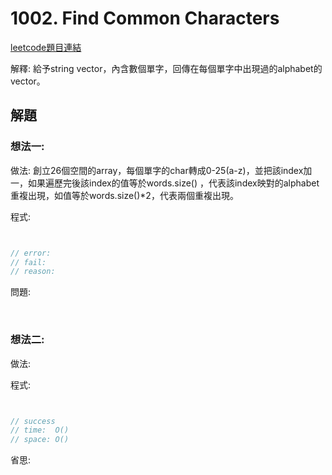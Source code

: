 # 1002. Find Common Characters

[leetcode題目連結](https://leetcode.com/problems/find-common-characters/)

解釋: 給予string vector，內含數個單字，回傳在每個單字中出現過的alphabet的vector。

## 解題

### 想法一:

做法: 創立26個空間的array，每個單字的char轉成0-25(a-z)，並把該index加一，如果遍歷完後該index的值等於words.size()
，代表該index映對的alphabet重複出現，如值等於words.size()*2，代表兩個重複出現。

程式:

```c++


// error: 
// fail:
// reason: 
```

問題: 

<br/>

### 想法二:

做法:

程式:

```c++


// success
// time:  O()
// space: O()
```

省思: 

<br/>

<!--
### 網路解一:

```c++

```
-->
